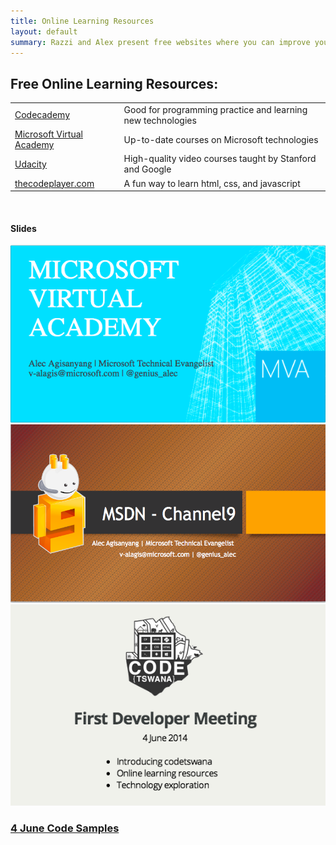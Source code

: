 ```yaml
---
title: Online Learning Resources
layout: default
summary: Razzi and Alex present free websites where you can improve your skills as a developer.
---
```


## Free Online Learning Resources:

<div class="inner cover">
  <table class="table table-striped">
    <tr>
      <td><a href="http://www.codecademy.com">Codecademy</a></td>
      <td>Good for programming practice and learning new technologies</td>
    </tr>
    <tr>
      <td><a href="http://www.microsoftvirtualacademy.com">Microsoft Virtual Academy</a></td>
      <td>Up-to-date courses on Microsoft technologies</td>
    </tr>
    <tr>
      <td><a href="http://www.udacity.com">Udacity</a></td>
      <td>High-quality video courses taught by Stanford and Google</td>
    </tr>
    <tr>
      <td><a href="http://www.thecodeplayer.com">thecodeplayer.com</a></td>
      <td>A fun way to learn html, css, and javascript</td>
    </tr>
  </table>

  <br>
  <h4>Slides</h4>
  <div class="row">
    <div class="col-md-4"><a href="https://speakerdeck.com/codetswana/microsoft-virtual-academy"><img class="img-responsive" src="/img/mva.png"></a></div>
    <a href="https://speakerdeck.com/codetswana/channel-9" class="col-md-4"><img class="img-responsive" src="/img/channel9.png"></a>
    <a href="http://slides.com/razzi/deck-2#/" class="col-md-4"><img class="img-responsive" src="/img/first_developer_meeting.png"></a>
  </div>
  <h3><a href="https://github.com/codetswana/4_june_demos">4 June Code Samples</a></h3>

</div>
